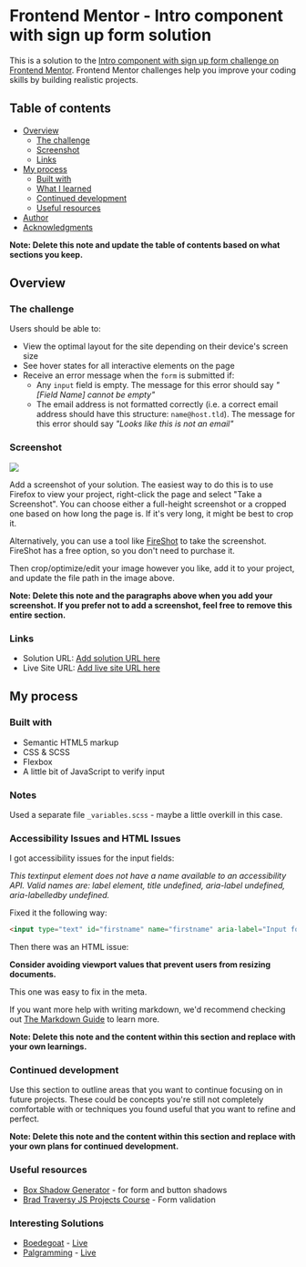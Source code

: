 # Frontend Mentor - Intro component with sign up form solution

This is a solution to the [Intro component with sign up form challenge on Frontend Mentor](https://www.frontendmentor.io/challenges/intro-component-with-signup-form-5cf91bd49edda32581d28fd1). Frontend Mentor challenges help you improve your coding skills by building realistic projects. 

## Table of contents

- [Overview](#overview)
  - [The challenge](#the-challenge)
  - [Screenshot](#screenshot)
  - [Links](#links)
- [My process](#my-process)
  - [Built with](#built-with)
  - [What I learned](#what-i-learned)
  - [Continued development](#continued-development)
  - [Useful resources](#useful-resources)
- [Author](#author)
- [Acknowledgments](#acknowledgments)

**Note: Delete this note and update the table of contents based on what sections you keep.**

## Overview

### The challenge

Users should be able to:

- View the optimal layout for the site depending on their device's screen size
- See hover states for all interactive elements on the page
- Receive an error message when the `form` is submitted if:
  - Any `input` field is empty. The message for this error should say *"[Field Name] cannot be empty"*
  - The email address is not formatted correctly (i.e. a correct email address should have this structure: `name@host.tld`). The message for this error should say *"Looks like this is not an email"*

### Screenshot

![](./screenshot.jpg)

Add a screenshot of your solution. The easiest way to do this is to use Firefox to view your project, right-click the page and select "Take a Screenshot". You can choose either a full-height screenshot or a cropped one based on how long the page is. If it's very long, it might be best to crop it.

Alternatively, you can use a tool like [FireShot](https://getfireshot.com/) to take the screenshot. FireShot has a free option, so you don't need to purchase it. 

Then crop/optimize/edit your image however you like, add it to your project, and update the file path in the image above.

**Note: Delete this note and the paragraphs above when you add your screenshot. If you prefer not to add a screenshot, feel free to remove this entire section.**

### Links

- Solution URL: [Add solution URL here](https://your-solution-url.com)
- Live Site URL: [Add live site URL here](https://your-live-site-url.com)

## My process

### Built with

- Semantic HTML5 markup
- CSS & SCSS
- Flexbox
- A little bit of JavaScript to verify input




### Notes

Used a separate file `_variables.scss` - maybe a little overkill in this case. 




### Accessibility Issues and HTML Issues

I got accessibility issues for the input fields: 

*This textinput element does not have a name available to an accessibility API. Valid names are: label element, title undefined, aria-label undefined, aria-labelledby undefined.*

Fixed it the following way: 

```html
<input type="text" id="firstname" name="firstname" aria-label="Input for first name" placeholder="First Name">
```

Then there was an HTML issue:

**Consider avoiding viewport values that prevent users from resizing documents.**

This one was easy to fix in the meta. 



If you want more help with writing markdown, we'd recommend checking out [The Markdown Guide](https://www.markdownguide.org/) to learn more.

**Note: Delete this note and the content within this section and replace with your own learnings.**

### Continued development

Use this section to outline areas that you want to continue focusing on in future projects. These could be concepts you're still not completely comfortable with or techniques you found useful that you want to refine and perfect.

**Note: Delete this note and the content within this section and replace with your own plans for continued development.**

### Useful resources

- [Box Shadow Generator](https://css-box-shadow.tinytools.online/presets/material) - for form and button shadows 
- [Brad Traversy JS Projects Course](https://subscription.packtpub.com/video/web_development/9781800563049) - Form validation 

### Interesting Solutions

- [Boedegoat](https://github.com/boedegoat/front-end-signup-form-master) - [Live](https://boedegoat-sign-up-form.netlify.app/)
- [Palgramming](https://github.com/palgramming/Frontend_Mentor_Challenges/tree/master/intro_component_with_signup_form) - [Live](https://palgramming.github.io/Frontend_Mentor_Challenges/intro_component_with_signup_form/index.html)
 